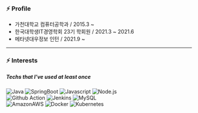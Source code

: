 ### ⚡ Profile

- 가천대학교 컴퓨터공학과 / 2015.3 ~
- 한국대학생IT경영학회 23기 학회원 / 2021.3 ~ 2021.6
- 메타넷대우정보 인턴 / 2021.9 ~

***

### ⚡ Interests
##### Techs that I've used at least once
![Java](https://img.shields.io/badge/Java-007396?style=flat&logo=Java)
![SpringBoot](https://img.shields.io/badge/SpringBoot-6DB33F?style=flat&logo=SpringBoot)
![Javascript](https://img.shields.io/badge/Javascript-2088FF?style=flat&logo=Javascript)
![Node.js](https://img.shields.io/badge/Node.js-339933?style=flat&logo=Node.js)<br>
![Github Action](https://img.shields.io/badge/GithubActions-2088FF?style=flat&logo=GithubActions)
![Jenkins](https://img.shields.io/badge/Jenkins-D24939?style=flat&logo=Jenkins)
![MySQL](https://img.shields.io/badge/MySQL-4479A1?style=flat&logo=MySQL)<br>
![AmazonAWS](https://img.shields.io/badge/AmazonAWS-232F3E?style=flat&logo=AmazonAWS)
![Docker](https://img.shields.io/badge/Docker-2496ED?style=flat&logo=Docker)
![Kubernetes](https://img.shields.io/badge/Kubernetes-326CE5?style=flat&logo=Kubernetes)

<!--
**skehdxhd96/skehdxhd96** is a ✨ _special_ ✨ repository because its `README.md` (this file) appears on your GitHub profile.

Here are some ideas to get you started:

- 🔭 I’m currently working on ...
- 🌱 I’m currently learning ...
- 👯 I’m looking to collaborate on ...
- 🤔 I’m looking for help with ...
- 💬 Ask me about ...
- 📫 How to reach me: ...
- 😄 Pronouns: ...
- ⚡ Fun fact: ...
-->
